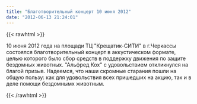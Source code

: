 ```yaml
---
title: "Благотворительный концерт 10 июня 2012"
date: "2012-06-13 21:24:01"
---
```

{{< rawhtml >}}
<p>10 июня 2012 года на площади ТЦ "Крещатик-СИТИ" в г.Черкассы состоялся благотворительный концерт в аккустическом формате, целью которого было сбор средств в поддержку движения по защите бездомных животных. "Альфред Кох" с удовольствием откликнулся на благой призыв. Надеемся, что наши скромные старания пошли на общую пользу: как для удовольствия всех пришедших на акцию, так и в деле помощи бездомнымх животным.</p>

{{< /rawhtml >}}
